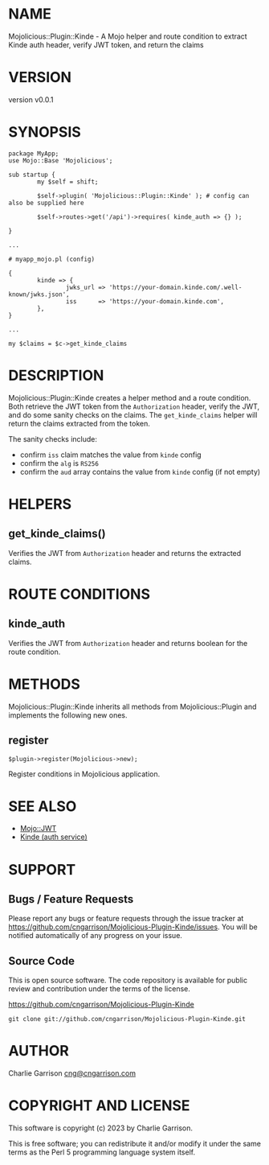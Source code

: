 # NAME

Mojolicious::Plugin::Kinde - A Mojo helper and route condition to extract Kinde auth header, verify JWT token, and return the claims

# VERSION

version v0.0.1

# SYNOPSIS

    package MyApp;
    use Mojo::Base 'Mojolicious';

    sub startup {
            my $self = shift;

            $self->plugin( 'Mojolicious::Plugin::Kinde' ); # config can also be supplied here

            $self->routes->get('/api')->requires( kinde_auth => {} );

    }
    
    ...
    
    # myapp_mojo.pl (config)

    {
            kinde => {
                    jwks_url => 'https://your-domain.kinde.com/.well-known/jwks.json',
                    iss      => 'https://your-domain.kinde.com',
            },
    }
    
    ...
    
    my $claims = $c->get_kinde_claims

# DESCRIPTION

Mojolicious::Plugin::Kinde creates a helper method and a route condition. Both retrieve the JWT 
token from the `Authorization` header, verify the JWT, and do some sanity checks on the claims. 
The `get_kinde_claims` helper will return the claims extracted from the token.

The sanity checks include:

- confirm `iss` claim matches the value from `kinde` config
- confirm the `alg` is `RS256`
- confirm the `aud` array contains the value from `kinde` config (if not empty)

# HELPERS

## get\_kinde\_claims()

Verifies the JWT from `Authorization` header and returns the extracted claims.

# ROUTE CONDITIONS

## kinde\_auth

Verifies the JWT from `Authorization` header and returns boolean for the route condition.

# METHODS

Mojolicious::Plugin::Kinde inherits all methods from Mojolicious::Plugin and implements the following new ones.

## register

    $plugin->register(Mojolicious->new);

Register conditions in Mojolicious application.

# SEE ALSO

- [Mojo::JWT](https://metacpan.org/pod/Mojo%3A%3AJWT)
- [Kinde (auth service)](https://kinde.com/)

# SUPPORT

## Bugs / Feature Requests

Please report any bugs or feature requests through the issue tracker at
https://github.com/cngarrison/Mojolicious-Plugin-Kinde/issues. You will
be notified automatically of any progress on your issue.

## Source Code

This is open source software. The code repository is available for
public review and contribution under the terms of the license.

https://github.com/cngarrison/Mojolicious-Plugin-Kinde

    git clone git://github.com/cngarrison/Mojolicious-Plugin-Kinde.git

# AUTHOR

Charlie Garrison <cng@cngarrison.com>

# COPYRIGHT AND LICENSE

This software is copyright (c) 2023 by Charlie Garrison.

This is free software; you can redistribute it and/or modify it under
the same terms as the Perl 5 programming language system itself.
